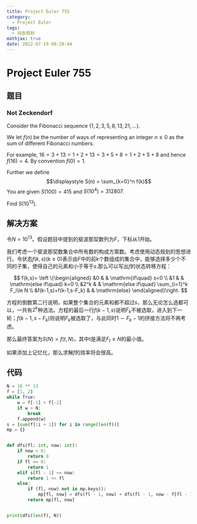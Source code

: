 ```yaml
---
title: Project Euler 755
category:
  - Project Euler
tags:
  - 动态规划
mathjax: true
date: 2022-07-19 00:28:44
---
```


<escape><!-- more --></escape>

# Project Euler 755

## 题目

### Not Zeckendorf

Consider the Fibonacci sequence $\{1,2,3,5,8,13,21,\ldots\}$.

We let $f(n)$ be the number of ways of representing an integer $n\ge 0$ as the sum of different Fibonacci numbers.

For example, $16 = 3+13 = 1+2+13 = 3+5+8 = 1+2+5+8$ and hence $f(16) = 4$.
By convention $f(0) = 1$.

Further we define
$$\displaystyle S(n) = \sum_{k=0}^n f(k)$$
You are given $S(100) = 415$ and $S(10^4) = 312807$.

Find $\displaystyle S(10^{13})$.

## 解决方案

令$N=10^{13}$。假设题目中提到的斐波那契数列为$F$，下标从$1$开始。

我们考虑一个斐波那契数集合中所有数的构成方案数。考虑使用动态规划的思想进行。令状态$f(k,s)(k\ge 0)$表示由$F$中的前$k$个数组成的集合中，能够选择多少个不同的子集，使得自己的元素和小于等于$s$.那么可以写出$f$的状态转移方程：

$$
f(k,s)=
\left \{\begin{aligned}
  &0  & & \mathrm{if\quad} s<0 \\
  &1 & & \mathrm{else if\quad} k=0 \\
  &2^k & & \mathrm{else if\quad} \sum_{i=1}^k F_i\le N \\
  &f(k-1,s)+f(k-1,s-F_k) & & \mathrm{else}
\end{aligned}\right.
$$

方程的倒数第二行说明，如果整个集合的元素和都不超过$s$，那么无论怎么选都可以，一共有$2^k$种选法。方程的最后一行$f(k-1,s)$说明$F_k$不被选取，进入到下一轮；$f(k-1,s-F_k)$则说明$F_k$被选取了，与此同时$1\sim F_k-1$的拼接方法将不再考虑。

那么最终答案为$S(N)=f(t,N)$，其中$t$是满足$F_t\ge N$的最小值。

如果添加上记忆化，那么求解$f$的效率将会很高。

## 代码

```py
N = 10 ** 13
f = [1, 2]
while True:
    w = f[-1] + f[-2]
    if w > N:
        break
    f.append(w)
s = [sum(f[:i + 1]) for i in range(len(f))]
mp = {}


def dfs(fl: int, now: int):
    if now < 0:
        return 0
    if fl == 0:
        return 1
    elif s[fl - 1] <= now:
        return 1 << fl
    else:
        if (fl, now) not in mp.keys():
            mp[fl, now] = dfs(fl - 1, now) + dfs(fl - 1, now - f[fl - 1])
        return mp[fl, now]


print(dfs(len(f), N))

```
